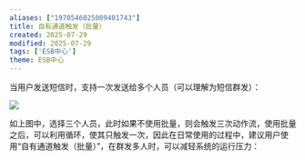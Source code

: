 ```yaml
---
aliases: ["1970546025009401743"]
title: 自有通道触发（批量）
created: 2025-07-29
modified: 2025-07-29
tags: ['ESB中心']
theme: ESB中心
---
```


当用户发送短信时，支持一次发送给多个人员（可以理解为短信群发）：

![](https://myhelpdoc.oss-cn-heyuan.aliyuncs.com/mdimages/55c8106bad6db004fce558adcfcbe2f8.jpg)

如上图中，选择三个人员，此时如果不使用批量，则会触发三次动作流，使用批量之后，可以利用循环，使其只触发一次，因此在日常使用的过程中，建议用户使用“自有通道触发（批量）”，在群发多人时，可以减轻系统的运行压力：


